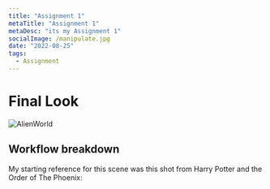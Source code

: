 ```yaml
---
title: "Assignment 1"
metaTitle: "Assignment 1"
metaDesc: "its my Assignment 1"
socialImage: /manipulate.jpg
date: "2022-08-25"
tags:
  - Assignment
---
```


# Final Look

![AlienWorld](https://github.com/KabakaWilliam/wills-blog/blob/main/BlogPics/assignment1/finalRender.png?raw=true)

## Workflow breakdown

My starting reference for this scene was this shot from Harry Potter and the Order of The Phoenix:

